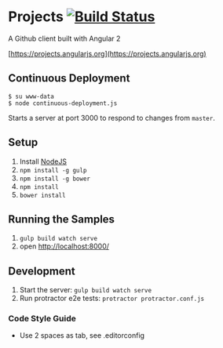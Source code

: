 # Projects [![Build Status](https://travis-ci.org/angular/projects.svg?branch=master)](https://travis-ci.org/angular/projects)

A Github client built with Angular 2

[https://projects.angularjs.org](https://projects.angularjs.org)

## Continuous Deployment

```
$ su www-data
$ node continuous-deployment.js
```
Starts a server at port 3000 to
respond to changes from `master`.

## Setup

1. Install [NodeJS](http://nodejs.org/)
2. `npm install -g gulp`
3. `npm install -g bower`
3. `npm install`
4. `bower install`

## Running the Samples

1. `gulp build watch serve`
2. open [http://localhost:8000/](http://localhost:8000/)

## Development

1. Start the server: `gulp build watch serve`
1. Run protractor e2e tests: `protractor protractor.conf.js`

### Code Style Guide

* Use 2 spaces as tab, see .editorconfig
